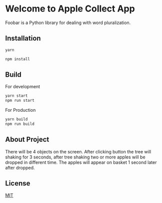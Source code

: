 # Welcome to Apple Collect App

Foobar is a Python library for dealing with word pluralization.

## Installation

```bash
yarn
```

```bash
npm install
```

## Build

For development

```bash
yarn start
npm run start
```

For Production

```bash
yarn build
npm run build
```

## About Project

There will be 4 objects on the screen. After clicking button the tree will shaking for 3 seconds, after tree shaking two or more apples will be dropped in different time. The apples will appear on basket 1 second later after dropped.

## License

[MIT](https://choosealicense.com/licenses/mit/)
